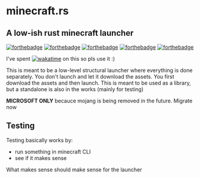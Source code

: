 # minecraft.rs

## A low-ish rust minecraft launcher

[![forthebadge](https://forthebadge.com/images/badges/0-percent-optimized.svg)](https://forthebadge.com)
[![forthebadge](https://forthebadge.com/images/badges/60-percent-of-the-time-works-every-time.svg)](https://forthebadge.com)
[![forthebadge](https://forthebadge.com/images/badges/contains-tasty-spaghetti-code.svg)](https://forthebadge.com)
[![forthebadge](https://forthebadge.com/images/badges/made-with-rust.svg)](https://forthebadge.com)
[![forthebadge](https://forthebadge.com/images/badges/mom-made-pizza-rolls.svg)](https://forthebadge.com)

I've spent [![wakatime](https://wakatime.com/badge/user/3f7d90dc-cc71-4418-adaf-df401032c359/project/d513836c-e963-4935-ab91-2cf89890660b.svg)](https://wakatime.com/badge/user/3f7d90dc-cc71-4418-adaf-df401032c359/project/d513836c-e963-4935-ab91-2cf89890660b?style=for-the-badge) on this so pls use it :)

This is meant to be a low-level structural launcher where everything is done separately.
You don't launch and let it download the assets. You first download the assets and then launch.
This is meant to be used as a library, but a standalone is also in the works (mainly for testing)

**MICROSOFT ONLY** becauce mojang is being removed in the future. Migrate now

## Testing

Testing basically works by:

- run something in minecraft CLI
- see if it makes sense

What makes sense should make sense for the launcher
